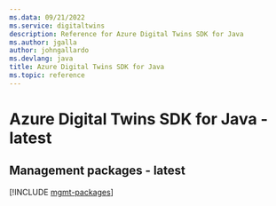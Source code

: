 ```yaml
---
ms.data: 09/21/2022
ms.service: digitaltwins
description: Reference for Azure Digital Twins SDK for Java
ms.author: jgalla
author: johngallardo
ms.devlang: java
title: Azure Digital Twins SDK for Java
ms.topic: reference
---
```

# Azure Digital Twins SDK for Java - latest

## Management packages - latest
[!INCLUDE [mgmt-packages](digital-twins-mgmt-index.md)]